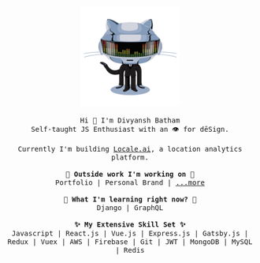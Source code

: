 <p align="center">
  <img src="./assets/octocat.gif" width="40%"/>
  <br><br>
  <samp>
    Hi 👋 I'm Divyansh Batham
    <br>
    Self-taught JS Enthusiast with an 👁 for dēSign.
    <br><br>
    Currently I'm building <a href="https://www.locale.ai/">Locale.ai</a>, a location analytics platform.
    <br><br>
    <strong>🔭 Outside work I'm working on 🔭</strong>
    <br>
    Portfolio | Personal Brand | <a href="https://www.producthunt.com/@divyanshbatham">...more</a>
    <br><br>
    <strong>🌱 What I'm learning right now? 🌱</strong>
    <br>
    Django | GraphQL
    <br><br>
    <strong>✨ My Extensive Skill Set ✨</strong>
    <br>
    Javascript | React.js | Vue.js | Express.js | Gatsby.js | Redux | Vuex | AWS | Firebase | Git | JWT | MongoDB | MySQL | Redis
  </samp>
</p>

<!-- #### 📫 How to reach me:

- [Twitter][twitter]
- [LinkedIn][linkedin]
- [Dev.to][dev.to]
- [Medium][medium]
- [Behance][behance]
- [Codewars][codewars]
- [CodeSignal][codesignal]


[twitter]: https://twitter.com/DivyanshBatham
[linkedin]: https://www.linkedin.com/in/divyanshbatham/
[dev.to]: https://dev.to/divyanshbatham
[medium]: https://medium.com/@DivyanshBatham
[behance]: https://www.behance.net/divyanshbatham
[codewars]: https://www.codewars.com/users/curious_db97
[codesignal]: https://app.codesignal.com/profile/curious_db97 -->
